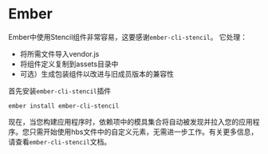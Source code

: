 # Ember
Ember中使用Stencil组件非常容易，这要感谢`ember-cli-stencil`。
它处理：
 - 将所需文件导入vendor.js
 - 将组件定义复制到assets目录中 
 - 可选）生成包装组件以改进与旧成员版本的兼容性

首先安装`ember-cli-stencil`插件
```
ember install ember-cli-stencil
```
现在，当您构建应用程序时，依赖项中的模具集合将自动被发现并拉入您的应用程序。您只需开始使用hbs文件中的自定义元素，无需进一步工作。有关更多信息，请查看`ember-cli-stencil`文档。